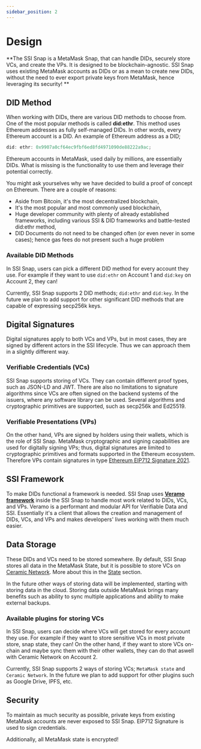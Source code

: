 ```yaml
---
sidebar_position: 2
---
```


# Design

**The SSI Snap is a MetaMask Snap, that can handle DIDs, securely store VCs, and create the VPs. It is designed to be blockchain-agnostic. SSI Snap uses existing MetaMask accounts as DIDs or as a mean to create new DIDs, without the need to ever export private keys from MetaMask, hence leveraging its security!
**

## DID Method

When working with DIDs, there are various DID methods to choose from. One of the most popular methods is called **did:ethr**. This method uses Ethereum addresses as fully self-managed DIDs. In other words, every Ethereum account is a DID. An example of Ethereum address as a DID;

```js
did: ethr: 0x9907a0cf64ec9fbf6ed8fd4971090de88222a9ac;
```

Ethereum accounts in MetaMask, used daily by millions, are essentially DIDs. What is missing is the functionality to use them and leverage their potential correctly.

You might ask yourselves why we have decided to build a proof of concept on Ethereum. There are a couple of reasons:

- Aside from Bitcoin, it's the most decentralized blockchain,
- It's the most popular and most commonly used blockchain,
- Huge developer community with plenty of already established frameworks, including various SSI & DID frameworks and battle-tested did:ethr method,
- DID Documents do not need to be changed often (or even never in some cases); hence gas fees do not present such a huge problem

### Available DID Methods

In SSI Snap, users can pick a different DID method for every account they use. For example if they want to use `did:ethr` on Account 1 and `did:key` on Account 2, they can!

Currently, SSI Snap supports 2 DID methods; `did:ethr` and `did:key`. In the future we plan to add support for other significant DID methods that are capable of expressing secp256k keys.

## Digital Signatures

Digital signatures apply to both VCs and VPs, but in most cases, they are signed by different actors in the SSI lifecycle. Thus we can approach them in a slightly different way.

### Verifiable Credentials (VCs)

SSI Snap supports storing of VCs. They can contain different proof types, such as JSON-LD and JWT. There are also no limitations to signature algorithms since VCs are often signed on the backend systems of the issuers, where any software library can be used. Several algorithms and cryptographic primitives are supported, such as secp256k and Ed25519.

### Verifiable Presentations (VPs)

On the other hand, VPs are signed by holders using their wallets, which is the role of SSI Snap. MetaMask cryptographic and signing capabilities are used for digitally signing VPs; thus, digital signatures are limited to cryptographic primitives and formats supported in the Ethereum ecosystem. Therefore VPs contain signatures in type [Ethereum EIP712 Signature 2021](https://w3c-ccg.github.io/ethereum-eip712-signature-2021-spec/).

## SSI Framework

To make DIDs functional a framework is needed. SSI Snap uses **[Veramo framework](https://veramo.io/)** inside the SSI Snap to handle most work related to DIDs, VCs, and VPs. Veramo is a performant and modular API for Verifiable Data and SSI. Essentially it's a client that allows the creation and management of DIDs, VCs, and VPs and makes developers' lives working with them much easier.

## Data Storage

These DIDs and VCs need to be stored somewhere. By default, SSI Snap stores all data in the MetaMask State, but it is possible to store VCs on [Ceramic Network](https://ceramic.network/). More about this in the [State](/docs/ssi-snap/storage) section.

In the future other ways of storing data will be implemented, starting with storing data in the cloud. Storing data outside MetaMask brings many benefits such as ability to sync multiple applications and ability to make external backups.

### Available plugins for storing VCs

In SSI Snap, users can decide where VCs will get stored for every account they use. For example if they want to store sensitive VCs in most private store, snap state, they can! On the other hand, if they want to store VCs on-chain and maybe sync them with their other wallets, they can do that aswell with Ceramic Network on Account 2.

Currently, SSI Snap supports 2 ways of storing VCs; `MetaMask state` and `Ceramic Network`. In the future we plan to add support for other plugins such as Google Drive, IPFS, etc.

## Security

To maintain as much security as possible, private keys from existing MetaMask accounts are never exposed to SSI Snap. EIP712 Signature is used to sign credentials.

Additionally, all MetaMask state is encrypted!
